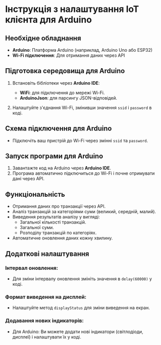 # Інструкція з налаштування IoT клієнта для Arduino

## Необхідне обладнання

- **Arduino**: Платформа Arduino (наприклад, Arduino Uno або ESP32)
- **Wi-Fi підключення**: Для отримання даних через API

## Підготовка середовища для Arduino

1. Встановіть бібліотеки через **Arduino IDE**:
   - **WiFi**: для підключення до мережі Wi-Fi.
   - **ArduinoJson**: для парсингу JSON-відповідей.

2. Налаштуйте з'єднання Wi-Fi, змінивши значення `ssid` і `password` в коді.

## Схема підключення для Arduino

- Підключіть ваш пристрій до Wi-Fi через змінні `ssid` та `password`.

## Запуск програми для Arduino

1. Завантажте код на Arduino через **Arduino IDE**.
2. Програма автоматично підключиться до Wi-Fi і почне отримувати дані через API.

## Функціональність

- Отримання даних про транзакції через API.
- Аналіз транзакцій за категоріями суми (великий, середній, малий).
- Виведення результатів аналізу у вигляді:
  - Загальної кількості транзакцій.
  - Загальної суми.
  - Розподілу транзакцій по категоріях.
- Автоматичне оновлення даних кожну хвилину.

## Додаткові налаштування

### Інтервал оновлення:
- Для зміни інтервалу оновлення змініть значення в `delay(60000)` у коді.

### Формат виведення на дисплей:
- Налаштуйте метод `displayStatus` для зміни виведення на екран.

### Додавання нових індикаторів:
- Для Arduino: Ви можете додати нові індикатори (світлодіоди, дисплеї) і налаштувати їх у коді.
